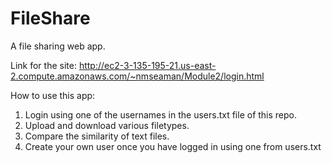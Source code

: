 # FileShare
A file sharing web app.

Link for the site: http://ec2-3-135-195-21.us-east-2.compute.amazonaws.com/~nmseaman/Module2/login.html

How to use this app:
1. Login using one of the usernames in the users.txt file of this repo.
2. Upload and download various filetypes.
3. Compare the similarity of text files.
4. Create your own user once you have logged in using one from users.txt
